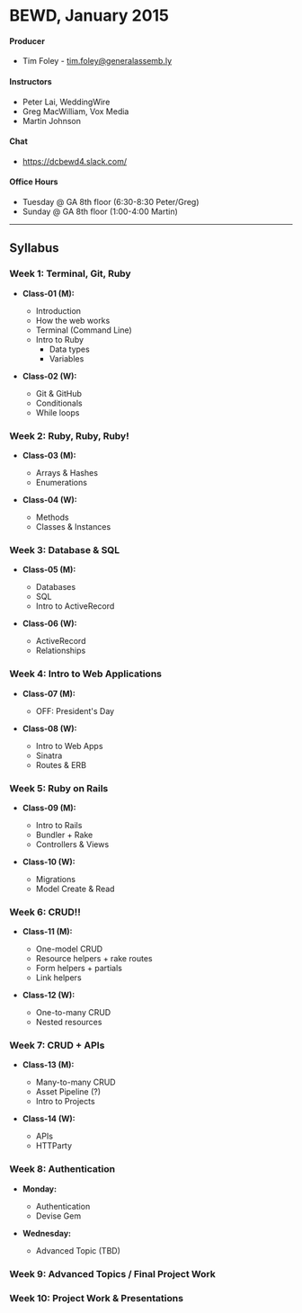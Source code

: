 # BEWD, January 2015

#### Producer
- Tim Foley - tim.foley@generalassemb.ly

#### Instructors
 - Peter Lai, WeddingWire
 - Greg MacWilliam, Vox Media
 - Martin Johnson

#### Chat
- https://dcbewd4.slack.com/

#### Office Hours
- Tuesday @ GA 8th floor (6:30-8:30 Peter/Greg)
- Sunday @ GA 8th floor (1:00-4:00 Martin)

---

## Syllabus

### Week 1: Terminal, Git, Ruby

- **Class-01 (M):**
  - Introduction
  - How the web works
  - Terminal (Command Line)
  - Intro to Ruby
    - Data types
    - Variables
  
- **Class-02 (W):**
  - Git & GitHub
  - Conditionals
  - While loops
  
### Week 2: Ruby, Ruby, Ruby!

- **Class-03 (M):**
  - Arrays & Hashes
  - Enumerations

- **Class-04 (W):**
  - Methods
  - Classes & Instances
  
### Week 3: Database & SQL

- **Class-05 (M):**
  - Databases
  - SQL
  - Intro to ActiveRecord

- **Class-06 (W):**
  - ActiveRecord
  - Relationships

### Week 4: Intro to Web Applications

- **Class-07 (M):**
  - OFF: President's Day

- **Class-08 (W):**
  - Intro to Web Apps
  - Sinatra
  - Routes & ERB
  
### Week 5: Ruby on Rails

- **Class-09 (M):**
  - Intro to Rails
  - Bundler + Rake
  - Controllers & Views

- **Class-10 (W):**
  - Migrations
  - Model Create & Read

### Week 6: CRUD!!

- **Class-11 (M):**
  - One-model CRUD
  - Resource helpers + rake routes
  - Form helpers + partials
  - Link helpers
  
- **Class-12 (W):**
  - One-to-many CRUD
  - Nested resources

### Week 7: CRUD + APIs

- **Class-13 (M):**
  - Many-to-many CRUD
  - Asset Pipeline (?)
  - Intro to Projects
 
- **Class-14 (W):**
  - APIs
  - HTTParty

### Week 8: Authentication

- **Monday:**
  - Authentication
  - Devise Gem
 
- **Wednesday:**
  - Advanced Topic (TBD)

### Week 9: Advanced Topics / Final Project Work

### Week 10: Project Work & Presentations
